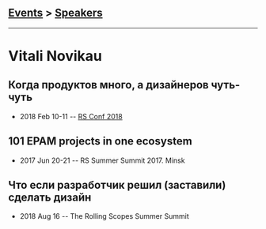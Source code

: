 ## [Events](../README.md) > [Speakers](../speakers.md)
---

# Vitali Novikau

## Когда продуктов много, а дизайнеров чуть-чуть
- 2018 Feb 10-11 -- [RS Conf 2018](https://youtu.be/_qBJvY_kbyU)    
## 101 EPAM projects in one ecosystem
- 2017 Jun 20-21 -- RS Summer Summit 2017. Minsk    
## Что если разработчик решил (заставили) сделать дизайн
- 2018 Aug 16 -- The Rolling Scopes Summer Summit    
